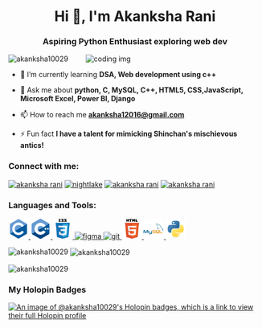 <h1 align="center">Hi 👋, I'm Akanksha Rani</h1>
<h3 align="center">Aspiring Python Enthusiast exploring web dev</h3>
<img align="right" alt="coding img" width="350" src="https://user-images.githubusercontent.com/74038190/250967618-de30015f-dc5f-4ecf-a49b-ccd2b89776e4.gif"

<p align="left"> <img src="https://komarev.com/ghpvc/?username=akanksha10029&label=Profile%20views&color=0e75b6&style=flat" alt="akanksha10029" /> </p>

- 🌱 I’m currently learning **DSA, Web development using c++**

- 💬 Ask me about **python, C, MySQL, C++, HTML5, CSS,JavaScript, Microsoft Excel, Power BI, Django**

- 📫 How to reach me **akanksha12016@gmail.com**


- ⚡ Fun fact **I have a talent for mimicking Shinchan's mischievous antics!**

<h3 align="left">Connect with me:</h3>
<p align="left">
<a href="https://linkedin.com/in/akanksha rani" target="blank"><img align="center" src="https://raw.githubusercontent.com/rahuldkjain/github-profile-readme-generator/master/src/images/icons/Social/linked-in-alt.svg" alt="akanksha rani" height="30" width="40" /></a>
<a href="https://instagram.com/nightlake" target="blank"><img align="center" src="https://raw.githubusercontent.com/rahuldkjain/github-profile-readme-generator/master/src/images/icons/Social/instagram.svg" alt="nightlake" height="30" width="40" /></a>
<a href="https://www.codechef.com/users/akanksha rani" target="blank"><img align="center" src="https://cdn.jsdelivr.net/npm/simple-icons@3.1.0/icons/codechef.svg" alt="akanksha rani" height="30" width="40" /></a>
<a href="https://www.hackerrank.com/akanksha rani" target="blank"><img align="center" src="https://raw.githubusercontent.com/rahuldkjain/github-profile-readme-generator/master/src/images/icons/Social/hackerrank.svg" alt="akanksha rani" height="30" width="40" /></a>
</p>

<h3 align="left">Languages and Tools:</h3>
<p align="left"> <a href="https://www.cprogramming.com/" target="_blank" rel="noreferrer"> <img src="https://raw.githubusercontent.com/devicons/devicon/master/icons/c/c-original.svg" alt="c" width="40" height="40"/> </a> <a href="https://www.w3schools.com/cpp/" target="_blank" rel="noreferrer"> <img src="https://raw.githubusercontent.com/devicons/devicon/master/icons/cplusplus/cplusplus-original.svg" alt="cplusplus" width="40" height="40"/> </a> <a href="https://www.w3schools.com/css/" target="_blank" rel="noreferrer"> <img src="https://raw.githubusercontent.com/devicons/devicon/master/icons/css3/css3-original-wordmark.svg" alt="css3" width="40" height="40"/> </a> <a href="https://www.figma.com/" target="_blank" rel="noreferrer"> <img src="https://www.vectorlogo.zone/logos/figma/figma-icon.svg" alt="figma" width="40" height="40"/> </a> <a href="https://git-scm.com/" target="_blank" rel="noreferrer"> <img src="https://www.vectorlogo.zone/logos/git-scm/git-scm-icon.svg" alt="git" width="40" height="40"/> </a> <a href="https://www.w3.org/html/" target="_blank" rel="noreferrer"> <img src="https://raw.githubusercontent.com/devicons/devicon/master/icons/html5/html5-original-wordmark.svg" alt="html5" width="40" height="40"/> </a> <a href="https://www.mysql.com/" target="_blank" rel="noreferrer"> <img src="https://raw.githubusercontent.com/devicons/devicon/master/icons/mysql/mysql-original-wordmark.svg" alt="mysql" width="40" height="40"/> </a> <a href="https://www.python.org" target="_blank" rel="noreferrer"> <img src="https://raw.githubusercontent.com/devicons/devicon/master/icons/python/python-original.svg" alt="python" width="40" height="40"/> </a> </p>

<p><img align="left" src="https://github-readme-stats.vercel.app/api/top-langs?username=akanksha10029&show_icons=true&locale=en&layout=compact" alt="akanksha10029" /></p>

<p>&nbsp;<img align="center" src="https://github-readme-stats.vercel.app/api?username=akanksha10029&show_icons=true&locale=en" alt="akanksha10029" /></p>

<p><img align="center" src="https://github-readme-streak-stats.herokuapp.com/?user=akanksha10029&" alt="akanksha10029" /></p>
<h3 align="left">My Holopin Badges</h3>

[![An image of @akanksha10029's Holopin badges, which is a link to view their full Holopin profile](https://holopin.me/akanksha10029)](https://holopin.io/@akanksha10029)

